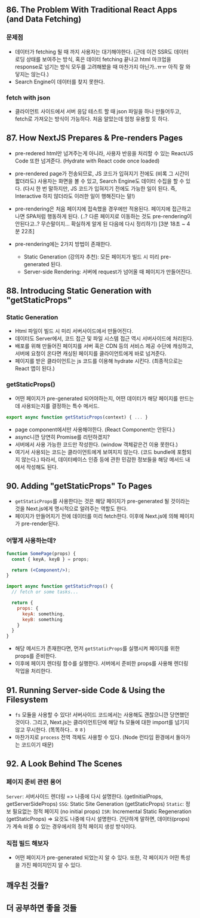 ## 86. The Problem With Traditional React Apps (and Data Fetching)

### 문제점

- 데이터가 fetching 될 때 까지 사용자는 대기해야한다. (근데 이건 SSR도 데이터 로딩 상태를 보여주는 방식, 혹은 데이터 fetching 끝나고 html 마크업을 response로 넘기는 방식 모두를 고려해봤을 때 마찬가지 아닌가..ㅠㅠ 아직 잘 와닿지는 않는다.)
- Search Engine이 데이터를 찾지 못한다.

### fetch with json

- 클라이언트 사이드에서 서버 응답 테스트 할 때 json 파일을 하나 만들어두고, fetch로 가져오는 방식이 가능하다. 처음 알았는데 엄청 유용할 듯 하다.

## 87. How NextJS Prepares & Pre-renders Pages

- pre-redered html만 넘겨주는게 아니라, 사용자 반응을 처리할 수 있는 React/JS Code 또한 넘겨준다. (Hydrate with React code once loaded)

- pre-rendered page가 전송되므로, JS 코드가 입혀지기 전에도 (비록 그 시간이 짧더라도) 사용자는 화면을 볼 수 있고, Search Engine도 데이터 수집을 할 수 있다. (다시 한 번 말하지만, JS 코드가 입혀지기 전에도 가능한 일이 된다. 즉, Interactive 하지 않더라도 이러한 일이 행해진다는 말!)

- pre-rendering은 처음 페이지에 접속했을 경우에만 적용된다. 페이지에 접근하고 나면 SPA처럼 행동하게 된다. (..? 다른 페이지로 이동하는 것도 pre-rendering이 안된다고..? 무슨말이지... 확실하게 알게 된 다음에 다시 정리하기) [3분 18초 ~ 4분 22초]

- pre-rendering에는 2가지 방법이 존재한다.
  - Static Generation (강의자 추천): 모든 페이지가 빌드 시 미리 pre-generated 된다.
  - Server-side Rendering: 서버에 request가 넘어올 때 페이지가 만들어진다.

## 88. Introducing Static Generation with "getStaticProps"

### Static Generation

- Html 파일이 빌드 시 미리 서버사이드에서 만들어진다.
- 데이터도 Server에서, 코드 접근 및 파일 시스템 접근 역시 서버사이드에 처리된다.
- 배포를 위해 만들어진 페이지를 서버 혹은 CDN 등의 서비스 제공 수단에 캐싱하고, 서버에 요청이 온다면 캐싱된 페이지를 클라이언트에게 바로 넘겨준다.
- 페이지를 받은 클라이언트는 js 코드를 이용해 hydrate 시킨다. (최종적으로는 React 앱이 된다.)

### getStaticProps()

- 어떤 페이지가 pre-generated 되어야하는지, 어떤 데이터가 해당 페이지를 만드는데 사용되는지를 결정하는 특수 메서드.

```jsx
export async function getStaticProps(context) { ... }
```

- page component에서만 사용해야한다. (React Component는 안된다.)
- async니깐 당연히 Promise를 리턴하겠지?
- 서버에서 사용 가능한 코드만 작성한다. (window 객체같은건 이용 못한다.)
- 여기서 사용되는 코드는 클라이언트에게 보여지지 않는다. (코드 bundle에 포함되지 않는다.) 따라서, 데이터베이스 인증 등에 관한 민감한 정보들을 해당 메서드 내에서 작성해도 된다.

## 90. Adding "getStaticProps" To Pages

- `getStaticProps`를 사용한다는 것은 해당 페이지가 pre-generated 될 것이라는 것을 Next.js에게 명시적으로 알려주는 역할도 한다.
- 페이지가 만들어지기 전에 데이터를 미리 fetch한다. 이후에 Next.js에 의해 페이지가 pre-render된다.

### 어떻게 사용하는데?

```jsx
function SomePage(props) {
  const { keyA, keyB } = props;

  return (<Component/>);
}

import async function getStaticProps() {
  // fetch or some tasks...

  return {
    props: {
      keyA: something,
      keyB: something
    }
  }
}
```

- 해당 메서드가 존재한다면, 먼저 `getStaticProps`를 실행시켜 페이지를 위한 props를 준비한다.
- 이후에 페이지 렌더링 함수를 실행한다. 서버에서 준비한 props를 사용해 렌더링 작업을 처리한다.

## 91. Running Server-side Code & Using the Filesystem

- `fs` 모듈을 사용할 수 있다! 서버사이드 코드에서는 사용해도 괜찮으니깐 당연했던 것이다. 그리고, Next.js는 클라이언트단에 해당 fs 모듈에 대한 import를 넘기지 않고 무시한다. (똑똑하다.. ㅎㅎ)
- 마찬가지로 `process` 전역 객체도 사용할 수 있다. (Node 런타임 환경에서 돌아가는 코드이기 때문)

## 92. A Look Behind The Scenes

### 페이지 준비 관련 용어

`Server`: 서버사이드 렌더링 => 나중에 다시 설명한다. (getInitialProps, getServerSideProps)
`SSG`: Static Site Generation (getStaticProps)
`Static`: 정보 필요없는 정적 페이지 (no initial props)
`ISR`: Incremental Static Regeneration (getStaticProps) => 요것도 나중에 다시 설명한다. 간단하게 말하면, 데이터(props)가 계속 바뀔 수 있는 경우에서의 정적 페이지 생성 방식이다.

### 직접 빌드 해보자

- 어떤 페이지가 pre-generated 되었는지 알 수 있다. 또한, 각 페이지가 어떤 특성을 가진 페이지인지 알 수 있다.

## 깨우친 것들?

## 더 공부하면 좋을 것들

